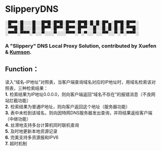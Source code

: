 # SlipperyDNS
░█▀▀░█░░░█░░█▀█░█▀█░█▀▀░█▀█░█░█░█▀▄░█▀█░█▀▀░   
░▀▀█░█░░░█░░█▀▀░█▀▀░█▀▀░█▀▀░░█░░█░█░█░█░▀▀█░   
░▀▀▀░▀▀▀░▀░░▀░░░▀░░░▀▀▀░▀░▀░░▀░░▀▀░░▀░▀░▀▀▀░   
### A "Slippery" DNS Local Proxy Solution, contributed by Xuefen & [Kumson](https://github.com/Kumson "Kumson").  

## Function：
读入“域名-IP地址”对照表，当客户端查询域名对应的IP地址时，用域名检索该对照表，三种检索结果：  
  **1.** 检索结果为IP地址0.0.0.0，则向客户端返回“域名不存在”的报错消息（不良网站拦截功能）  
  **2.** 检索结果为普通IP地址，则向客户返回这个地址（服务器功能）   
  **3.** 表中未检到该域名，则向因特网DNS服务器发出查询，并将结果返给客户端（中继功能）   
  **4.** 丝滑地支持多台计算机同时联机查询   
  **5.** 及时地更新本地资源记录   
  **6.** 完美支持多资源报和IPV6  
  **7.** 超时机制
